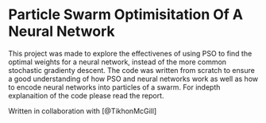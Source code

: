 # Particle Swarm Optimisitation Of A Neural Network
This project was made to explore the effectivenes of using PSO to find the optimal weights for a neural network, instead of the more common stochastic gradienty descent.
The code was written from scratch to ensure a good understanding of how PSO and neural networks work as well as how to encode neural networks into particles of a swarm.
For indepth explanaition of the code please read the report.

Written in collaboration with [@TikhonMcGill]
